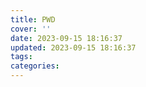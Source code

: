 ```yaml
---
title: PWD
cover: ''
date: 2023-09-15 18:16:37
updated: 2023-09-15 18:16:37
tags:
categories:
---
```

